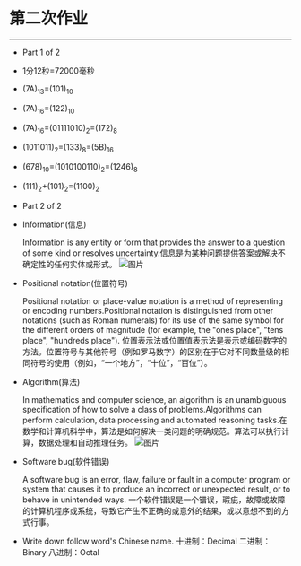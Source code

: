 第二次作业
======
---
* Part 1 of 2
* 1分12秒=72000毫秒
* (7A)<sub>13</sub>=(101)<sub>10</sub>
* (7A)<sub>16</sub>=(122)<sub>10</sub>
* (7A)<sub>16</sub>=(01111010)<sub>2</sub>=(172)<sub>8</sub>
* (1011011)<sub>2</sub>=(133)<sub>8</sub>=(5B)<sub>16</sub>
* (678)<sub>10</sub>=(1010100110)<sub>2</sub>=(1246)<sub>8</sub>
* (111)<sub>2</sub>+(101)<sub>2</sub>=(1100)<sub>2</sub>

* Part 2 of 2
* Information(信息)
  
  Information is any entity or form that provides the answer to a question of some kind or resolves uncertainty.信息是为某种问题提供答案或解决不确定性的任何实体或形式。
![图片](http://www.logozj.com/uploads/allimg/091011/094JT193-0.jpg)

* Positional notation(位置符号)

  Positional notation or place-value notation is a method of representing or encoding numbers.Positional notation is distinguished from other notations (such as Roman numerals) for its use of the same symbol for the different orders of magnitude (for example, the "ones place", "tens place", "hundreds place"). 位置表示法或位置值表示法是表示或编码数字的方法。位置符号与其他符号（例如罗马数字）的区别在于它对不同数量级的相同符号的使用（例如，“一个地方”，“十位”，“百位”）。

* Algorithm(算法)
  
  In mathematics and computer science, an algorithm is an unambiguous specification of how to solve a class of problems.Algorithms can perform calculation, data processing and automated reasoning tasks.在数学和计算机科学中，算法是如何解决一类问题的明确规范。算法可以执行计算，数据处理和自动推理任务。 
![图片](http://jbcdn2.b0.upaiyun.com/2014/10/9184208f96827c412ab7d3570590ef76.jpg)

* Software bug(软件错误)
  
  A software bug is an error, flaw, failure or fault in a computer program or system that causes it to produce an incorrect or unexpected result, or to behave in unintended ways. 一个软件错误是一个错误，瑕疵，故障或故障的计算机程序或系统，导致它产生不正确的或意外的结果，或以意想不到的方式行事。

* Write down follow word's Chinese name.
十进制：Decimal
二进制：Binary
八进制：Octal